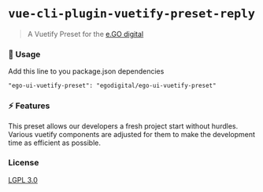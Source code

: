 # `vue-cli-plugin-vuetify-preset-reply`

> A Vuetify Preset for the [e.GO digital](https://e-go-digital.com/)

### 🚀 Usage

Add this line to you package.json dependencies
```
"ego-ui-vuetify-preset": "egodigital/ego-ui-vuetify-preset"
```

### ⚡ Features
This preset allows our developers a fresh project start without hurdles. Various vuetify components are adjusted for them to make the development time as efficient as possible.

### License
[LGPL 3.0](http://www.gnu.org/licenses/lgpl-3.0.html)
